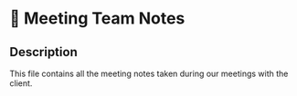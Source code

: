 # 📒 Meeting Team Notes

## Description
This file contains all the meeting notes taken during our meetings with the client.


